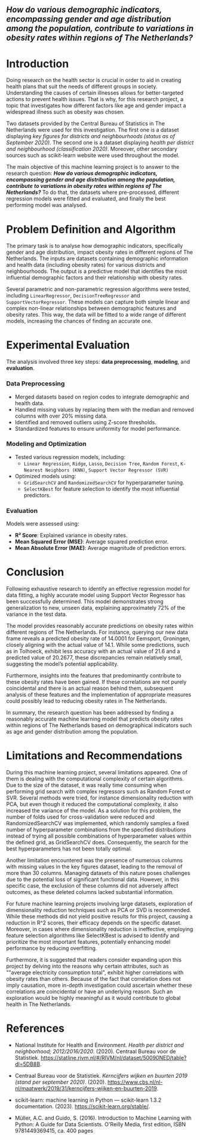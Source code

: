 ## *How do various demographic indicators, encompassing gender and age distribution among the population, contribute to variations in obesity rates within regions of The Netherlands?*

# Introduction
Doing research on the health sector is crucial in order to aid in creating health plans that suit the needs of different groups in society. Understanding the causes of certain illnesses allows for better-targeted actions to prevent health issues. That is why, for this research project, a topic that investigates how different factors like age and gender impact a widespread illness such as obesity was chosen.

Two datasets provided by the Central Bureau of Statistics in The Netherlands were used for this investigation. The first one is a dataset displaying *key figures for districts and neighbourhoods (status as of September 2020)*. The second one is a dataset displaying *health per district and neighbourhood (classification 2020)*. Moreover, other secondary sources such as scikit-learn website were used throughout the model.

The main objective of this machine learning project is to answer to the research question: ***How do various demographic indicators, encompassing gender and age distribution among the population, contribute to variations in obesity rates within regions of The Netherlands?*** To do that, the datasets where pre-processed, different regression models were fitted and evaluated,
and finally the best performing model was analysed.

# Problem Definition and Algorithm
The primary task is to analyse how demographic indicators, specifically gender and age distribution, impact obesity rates in different regions of The Netherlands. The inputs are datasets containing demographic information and health data (including obesity rates) for various districts and neighbourhoods. The output is a predictive model that identifies the most influential demographic factors and their relationship with obesity rates.

Several parametric and non-parametric regression algorithms were tested, including `LinearRegressor`, `DecisionTreeRegressor` and `SupportVectorRegressor`. These models can capture both simple linear and complex non-linear relationships between demographic features and obesity rates. This way, the data will be fitted to a wide range of different models, increasing the chances of finding an accurate one.

# Experimental Evaluation 
The analysis involved three key steps: **data preprocessing**, **modeling**, and **evaluation**.

### **Data Preprocessing**
- Merged datasets based on region codes to integrate demographic and health data.
- Handled missing values by replacing them with the median and removed columns with over 20% missing data.
- Identified and removed outliers using Z-score thresholds.
- Standardized features to ensure uniformity for model performance.

### **Modeling and Optimization**
- Tested various regression models, including:
  - `Linear Regression`, `Ridge`, `Lasso`, `Decision Tree`, `Random Forest`, `K-Nearest Neighbors (KNN)`, `Support Vector Regressor (SVR)`
- Optimized models using:
  - `GridSearchCV` and `RandomizedSearchCV` for hyperparameter tuning.
  - `SelectKBest` for feature selection to identify the most influential predictors.

### **Evaluation**
Models were assessed using:
- **R² Score**: Explained variance in obesity rates.
- **Mean Squared Error (MSE)**: Average squared prediction error.
- **Mean Absolute Error (MAE)**: Average magnitude of prediction errors.

# Conclusion
Following exhaustive research to identify an effective regression model for data fitting, a highly accurate model using Support Vector Regressor has been successfully determined. This model demonstrates strong generalization to new, unseen data, explaining approximately 72% of the variance in the test data.

The model provides reasonably accurate predictions on obesity rates within different regions of The Netherlands. For instance, querying our new data frame reveals a predicted obesity rate of 14.0001 for Eemsport, Groningen, closely aligning with the actual value of 14.1. While some predictions, such as in Tolhoeck, exhibit less accuracy with an actual value of 21.6 and a
predicted value of 20.2677, these discrepancies remain relatively small, suggesting the model’s potential applicability.

Furthermore, insights into the features that predominantly contribute to these obesity rates have been gained. If these correlations are not purely coincidental and there is an actual reason behind them, subsequent analysis of these features and the implementation of appropriate measures could possibly lead to reducing obesity rates in The Netherlands.

In summary, the research question has been addressed by finding a reasonably accurate machine learning model that predicts obesity rates within regions of The Netherlands based on demographical indicators such as age and gender distribution among the population.

# Limitations and Recommendations
During this machine learning project, several limitations appeared. One of them is dealing with the computational complexity of certain algorithms. Due to the size of the dataset, it was really time consuming when performing grid search with complex regressors such as Random Forest or SVR. Several methods were tried, for instance dimensionality reduction with PCA, but even though it reduced the computational complexity, it also increased the variance of the model. As a solution for this problem, the number of folds used for cross-validation were reduced and RandomizedSearchCV was implemented, which randomly samples a fixed number of hyperparameter combinations from the specified distributions instead of trying all possible combinations of hyperparameter values within the defined grid, as GridSearchCV does. Consequently, the search for the best hyperparameters has not been totally optimal.

Another limitation encountered was the presence of numerous columns with missing values in the key figures dataset, leading to the removal of more than 30 columns. Managing datasets of this nature poses challenges due to the potential loss of significant functional data. However, in this specific case, the exclusion of these columns did not adversely affect outcomes, as these
deleted columns lacked substantial information.

For future machine learning projects involving large datasets, exploration of dimensionality reduction techniques such as PCA or SVD is recommended. While these methods did not yield positive results for this project, causing a reduction in R^2 scores, their efficacy depends on the specific dataset. Moreover, in cases where dimensionality reduction is ineffective, employing
feature selection algorithms like SelectKBest is advised to identify and prioritize the most important features, potentially enhancing model performance by reducing overfitting.

Furthermore, it is suggested that readers consider expanding upon this project by delving into the reasons why certain attributes, such as ""average electricity consumption total", exhibit higher correlations with obesity rates than others. Because of the fact that correlation does not imply causation, more in-depth investigation could ascertain whether these correlations are coincidental or have an underlying reason. Such an exploration would be highly meaningful as it
would contribute to global health in The Netherlands.

# References
*  National Institute for Health and Environment. *Health per district and neighborhood; 2012/2016/2020*. (2020). Centraal Bureau voor de Statistiek. https://statline.rivm.nl/#/RIVM/nl/dataset/50090NED/table?dl=5DB8B.


*  Centraal Bureau voor de Statistiek. *Kerncijfers wijken en buurten 2019 (stand per september 2020)*. (2020). https://www.cbs.nl/nl-nl/maatwerk/2019/31/kerncijfers-wijken-en-buurten-2019.


*  scikit-learn: machine learning in Python — scikit-learn 1.3.2 documentation. (2023). https://scikit-learn.org/stable/.

*  Müller, A.C. and Guido, S. (2016). Introduction to Machine Learning with Python: A Guide for Data Scientists. O'Reilly Media, first edition, ISBN 9781449369415, ca. 400 pages
